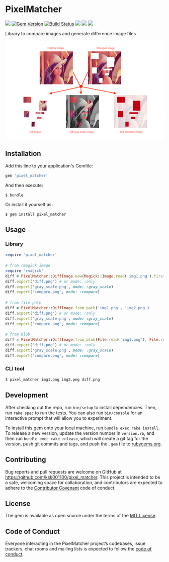 # PixelMatcher
![](https://ruby-gem-downloads-badge.herokuapp.com/pixel_matcher)
[![Gem Version](https://badge.fury.io/rb/pixel_matcher.svg)](https://badge.fury.io/rb/pixel_matcher)
[![Build Status](https://travis-ci.org/ksk001100/pixel_matcher.svg?branch=master)](https://travis-ci.org/ksk001100/pixel_matcher)
![](https://img.shields.io/github/issues/ksk001100/pixel_matcher.svg)
![](https://img.shields.io/github/forks/ksk001100/pixel_matcher.svg)
![](https://img.shields.io/github/license/ksk001100/pixel_matcher.svg)


Library to compare images and generate difference image files

![](images/generate.png)

## Installation

Add this line to your application's Gemfile:

```ruby
gem 'pixel_matcher'
```

And then execute:

    $ bundle

Or install it yourself as:

    $ gem install pixel_matcher

## Usage

### Library
```ruby
require 'pixel_matcher'

# from rmagick image
require 'rmagick'
diff = PixelMatcher::DiffImage.new(Magick::Image.read('img1.png').first, Magick::Image.read('img2.png').first)
diff.export('diff.png') # or mode: :only
diff.export('gray_scale.png', mode: :gray_scale)
diff.export('compare.png', mode: :compare)

# from file path
diff = PixelMatcher::DiffImage.from_path('img1.png', 'img2.png')
diff.export('diff.png') # or mode: :only
diff.export('gray_scale.png', mode: :gray_scale)
diff.export('compare.png', mode: :compare)

# from blob
diff = PixelMatcher::DiffImage.from_blob(File.read('img1.png'), File.read('img2.png'))
diff.export('diff.png') # or mode: :only
diff.export('gray_scale.png', mode: :gray_scale)
diff.export('compare.png', mode: :compare)
```

### CLI tool
```bash
$ pixel_matcher img1.png img2.png diff.png
```


## Development

After checking out the repo, run `bin/setup` to install dependencies. Then, run `rake spec` to run the tests. You can also run `bin/console` for an interactive prompt that will allow you to experiment.

To install this gem onto your local machine, run `bundle exec rake install`. To release a new version, update the version number in `version.rb`, and then run `bundle exec rake release`, which will create a git tag for the version, push git commits and tags, and push the `.gem` file to [rubygems.org](https://rubygems.org).

## Contributing

Bug reports and pull requests are welcome on GitHub at https://github.com/ksk001100/pixel_matcher. This project is intended to be a safe, welcoming space for collaboration, and contributors are expected to adhere to the [Contributor Covenant](http://contributor-covenant.org) code of conduct.

## License

The gem is available as open source under the terms of the [MIT License](https://opensource.org/licenses/MIT).

## Code of Conduct

Everyone interacting in the PixelMatcher project’s codebases, issue trackers, chat rooms and mailing lists is expected to follow the [code of conduct](https://github.com/ksk001100/pixel_matcher/blob/master/CODE_OF_CONDUCT.md).
